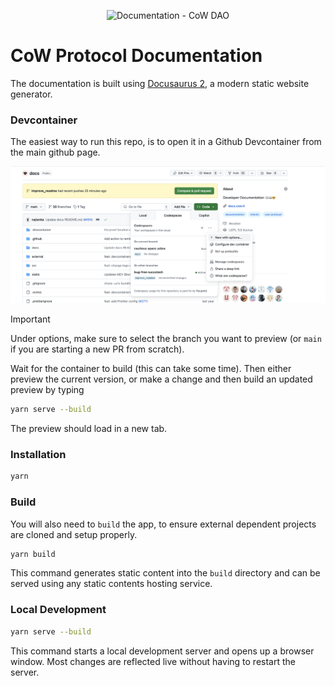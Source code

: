 <p align="center">
   <img alt="Documentation - CoW DAO" width="600" src="./static/img/og-meta-cowprotocol.png">
</p>

# CoW Protocol Documentation

The documentation is built using [Docusaurus 2](https://docusaurus.io/), a modern static website generator.

### Devcontainer

The easiest way to run this repo, is to open it in a Github Devcontainer from the main github page.

![create a devcontainer](.devcontainer/devcontainer.png)

> [!IMPORTANT]  
> Under options, make sure to select the branch you want to preview (or `main` if you are starting a new PR from scratch).

Wait for the container to build (this can take some time).
Then either preview the current version, or make a change and then build an updated preview by typing

```bash
yarn serve --build
```

The preview should load in a new tab.

### Installation

```bash
yarn
```

### Build

You will also need to `build` the app, to ensure external dependent projects are cloned and setup properly.

```bash
yarn build
```

This command generates static content into the `build` directory and can be served using any static contents hosting service.

### Local Development

```bash
yarn serve --build
```

This command starts a local development server and opens up a browser window. Most changes are reflected live without having to restart the server.


